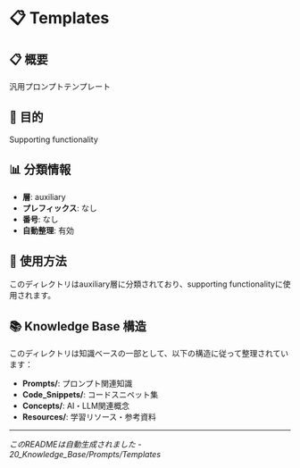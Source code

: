 # 📋 Templates

## 📋 概要
汎用プロンプトテンプレート

## 🎯 目的
Supporting functionality

## 📊 分類情報
- **層**: auxiliary
- **プレフィックス**: なし
- **番号**: なし
- **自動整理**: 有効

## 📝 使用方法
このディレクトリはauxiliary層に分類されており、supporting functionalityに使用されます。

## 📚 Knowledge Base 構造
このディレクトリは知識ベースの一部として、以下の構造に従って整理されています：

- **Prompts/**: プロンプト関連知識
- **Code_Snippets/**: コードスニペット集  
- **Concepts/**: AI・LLM関連概念
- **Resources/**: 学習リソース・参考資料

---
*このREADMEは自動生成されました - 20_Knowledge_Base/Prompts/Templates*
